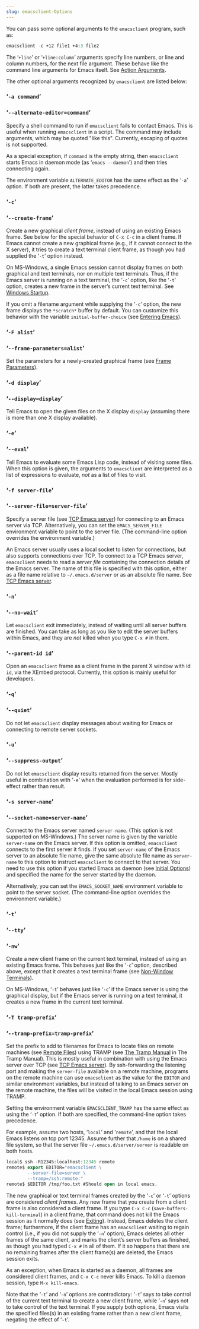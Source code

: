 ```yaml
---
slug: emacsclient-Options
---
```


You can pass some optional arguments to the `emacsclient` program, such as:

```lisp
emacsclient -c +12 file1 +4:3 file2
```

The ‘`+line`’ or ‘`+line:column`’ arguments specify line numbers, or line and column numbers, for the next file argument. These behave like the command line arguments for Emacs itself. See [Action Arguments](Action-Arguments).

The other optional arguments recognized by `emacsclient` are listed below:

### ‘`-a command`’

### ‘`--alternate-editor=command`’

Specify a shell command to run if `emacsclient` fails to contact Emacs. This is useful when running `emacsclient` in a script. The command may include arguments, which may be quoted "like this". Currently, escaping of quotes is not supported.

As a special exception, if `command` is the empty string, then `emacsclient` starts Emacs in daemon mode (as ‘`emacs --daemon`’) and then tries connecting again.

The environment variable `ALTERNATE_EDITOR` has the same effect as the ‘`-a`’ option. If both are present, the latter takes precedence.

### ‘`-c`’

### ‘`--create-frame`’

Create a new graphical *client frame*, instead of using an existing Emacs frame. See below for the special behavior of `C-x C-c` in a client frame. If Emacs cannot create a new graphical frame (e.g., if it cannot connect to the X server), it tries to create a text terminal client frame, as though you had supplied the ‘`-t`’ option instead.

On MS-Windows, a single Emacs session cannot display frames on both graphical and text terminals, nor on multiple text terminals. Thus, if the Emacs server is running on a text terminal, the ‘`-c`’ option, like the ‘`-t`’ option, creates a new frame in the server’s current text terminal. See [Windows Startup](Windows-Startup).

If you omit a filename argument while supplying the ‘`-c`’ option, the new frame displays the `*scratch*` buffer by default. You can customize this behavior with the variable `initial-buffer-choice` (see [Entering Emacs](Entering-Emacs)).

### ‘`-F alist`’

### ‘`--frame-parameters=alist`’

Set the parameters for a newly-created graphical frame (see [Frame Parameters](Frame-Parameters)).

### ‘`-d display`’

### ‘`--display=display`’

Tell Emacs to open the given files on the X display `display` (assuming there is more than one X display available).

### ‘`-e`’

### ‘`--eval`’

Tell Emacs to evaluate some Emacs Lisp code, instead of visiting some files. When this option is given, the arguments to `emacsclient` are interpreted as a list of expressions to evaluate, *not* as a list of files to visit.

### ‘`-f server-file`’

### ‘`--server-file=server-file`’

Specify a server file (see [TCP Emacs server](TCP-Emacs-server)) for connecting to an Emacs server via TCP. Alternatively, you can set the `EMACS_SERVER_FILE` environment variable to point to the server file. (The command-line option overrides the environment variable.)

An Emacs server usually uses a local socket to listen for connections, but also supports connections over TCP. To connect to a TCP Emacs server, `emacsclient` needs to read a *server file* containing the connection details of the Emacs server. The name of this file is specified with this option, either as a file name relative to `~/.emacs.d/server` or as an absolute file name. See [TCP Emacs server](TCP-Emacs-server).

### ‘`-n`’

### ‘`--no-wait`’

Let `emacsclient` exit immediately, instead of waiting until all server buffers are finished. You can take as long as you like to edit the server buffers within Emacs, and they are *not* killed when you type `C-x #` in them.

### ‘`--parent-id id`’

Open an `emacsclient` frame as a client frame in the parent X window with id `id`, via the XEmbed protocol. Currently, this option is mainly useful for developers.

### ‘`-q`’

### ‘`--quiet`’

Do not let `emacsclient` display messages about waiting for Emacs or connecting to remote server sockets.

### ‘`-u`’

### ‘`--suppress-output`’

Do not let `emacsclient` display results returned from the server. Mostly useful in combination with ‘`-e`’ when the evaluation performed is for side-effect rather than result.

### ‘`-s server-name`’

### ‘`--socket-name=server-name`’

Connect to the Emacs server named `server-name`. (This option is not supported on MS-Windows.) The server name is given by the variable `server-name` on the Emacs server. If this option is omitted, `emacsclient` connects to the first server it finds. If you set `server-name` of the Emacs server to an absolute file name, give the same absolute file name as `server-name` to this option to instruct `emacsclient` to connect to that server. You need to use this option if you started Emacs as daemon (see [Initial Options](Initial-Options)) and specified the name for the server started by the daemon.

Alternatively, you can set the `EMACS_SOCKET_NAME` environment variable to point to the server socket. (The command-line option overrides the environment variable.)

### ‘`-t`’

### ‘`--tty`’

### ‘`-nw`’

Create a new client frame on the current text terminal, instead of using an existing Emacs frame. This behaves just like the ‘`-c`’ option, described above, except that it creates a text terminal frame (see [Non-Window Terminals](Non_002dWindow-Terminals)).

On MS-Windows, ‘`-t`’ behaves just like ‘`-c`’ if the Emacs server is using the graphical display, but if the Emacs server is running on a text terminal, it creates a new frame in the current text terminal.

### ‘`-T tramp-prefix`’

### ‘`--tramp-prefix=tramp-prefix`’

Set the prefix to add to filenames for Emacs to locate files on remote machines (see [Remote Files](Remote-Files)) using TRAMP (see [The Tramp Manual](https://www.gnu.org/software/emacs/manual/html_mono/tramp.html#Top) in The Tramp Manual). This is mostly useful in combination with using the Emacs server over TCP (see [TCP Emacs server](TCP-Emacs-server)). By ssh-forwarding the listening port and making the `server-file` available on a remote machine, programs on the remote machine can use `emacsclient` as the value for the `EDITOR` and similar environment variables, but instead of talking to an Emacs server on the remote machine, the files will be visited in the local Emacs session using TRAMP.

Setting the environment variable `EMACSCLIENT_TRAMP` has the same effect as using the ‘`-T`’ option. If both are specified, the command-line option takes precedence.

For example, assume two hosts, ‘`local`’ and ‘`remote`’, and that the local Emacs listens on tcp port 12345. Assume further that `/home` is on a shared file system, so that the server file `~/.emacs.d/server/server` is readable on both hosts.

```lisp
local$ ssh -R12345:localhost:12345 remote
remote$ export EDITOR="emacsclient \
        --server-file=server \
        --tramp=/ssh:remote:"
remote$ $EDITOR /tmp/foo.txt #Should open in local emacs.
```

The new graphical or text terminal frames created by the ‘`-c`’ or ‘`-t`’ options are considered *client frames*. Any new frame that you create from a client frame is also considered a client frame. If you type `C-x C-c` (`save-buffers-kill-terminal`) in a client frame, that command does not kill the Emacs session as it normally does (see [Exiting](Exiting)). Instead, Emacs deletes the client frame; furthermore, if the client frame has an `emacsclient` waiting to regain control (i.e., if you did not supply the ‘`-n`’ option), Emacs deletes all other frames of the same client, and marks the client’s server buffers as finished, as though you had typed `C-x #` in all of them. If it so happens that there are no remaining frames after the client frame(s) are deleted, the Emacs session exits.

As an exception, when Emacs is started as a daemon, all frames are considered client frames, and `C-x C-c` never kills Emacs. To kill a daemon session, type `M-x kill-emacs`.

Note that the ‘`-t`’ and ‘`-n`’ options are contradictory: ‘`-t`’ says to take control of the current text terminal to create a new client frame, while ‘`-n`’ says not to take control of the text terminal. If you supply both options, Emacs visits the specified files(s) in an existing frame rather than a new client frame, negating the effect of ‘`-t`’.

